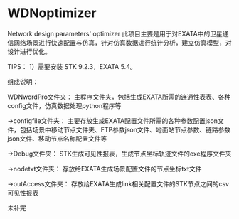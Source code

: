 # WDNoptimizer
Network design parameters' optimizer
此项目主要是用于对EXATA中的卫星通信网络场景进行快速配置与仿真，针对仿真数据进行统计分析，建立仿真模型，对设计进行优化。


TIPS：
1）需要安装 STK 9.2.3，EXATA 5.4。


组成说明：

WDNwordPro文件夹：
主程序文件夹，包括生成EXATA所需的连通性表表、各种config文件，仿真数据处理python程序等

→configfile文件夹：
主要存放生成EXATA配置文件所需的各种参数配置json文件，包括场景中移动节点文件夹、FTP参数json文件、地面站节点参数、链路参数json文件、移动节点名称配置文件等

→Debug文件夹：
STK生成可见性报表，生成节点坐标轨迹文件的exe程序文件夹

→nodetxt文件夹：
存放给EXATA生成场景配置文件的节点坐标txt文件

→outAccess文件夹：
存放给EXATA生成link相关配置文件的STK节点之间的csv可见性报表


未补完

